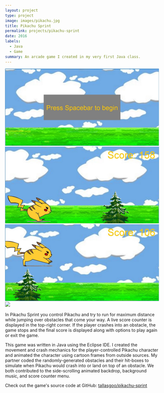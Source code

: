 ```yaml
---
layout: project
type: project
image: images/pikachu.jpg
title: Pikachu Sprint
permalink: projects/pikachu-sprint
date: 2016
labels:
  - Java
  - Game
summary: An arcade game I created in my very first Java class.
---
```


<div class="ui small rounded images">
  <img class="ui image" src="../images/pikachu-sprint-start.jpg">
  <img class="ui image" src="../images/pikachu-sprint-run.jpg">
  <img class="ui image" src="../images/pikachu-sprint-jump.jpg">
  <img class="ui image" src="../images/pikachu-sprint-end.png">
</div>

In Pikachu Sprint you control Pikachu and try to run for maximum distance while jumping over obstacles that come your way. A live score counter is displayed in the top-right corner. If the player crashes into an obstacle, the game stops and the final score is displayed along with options to play again or exit the game.

This game was written in Java using the Eclipse IDE. I created the movement and crash mechanics for the player-controlled Pikachu character and animated the character using cartoon frames from outside sources. My partner coded the randomly-generated obstacles and their hit-boxes to simulate when Pikachu would crash into or land on top of an obstacle. We both contributed to the side-scrolling animated backdrop, background music, and score counter menu.

Check out the game's source code at GitHub: <a href="https://github.com/tallasgoo/pikachu-sprint"><i class="large github icon"></i>tallasgoo/pikachu-sprint</a>



